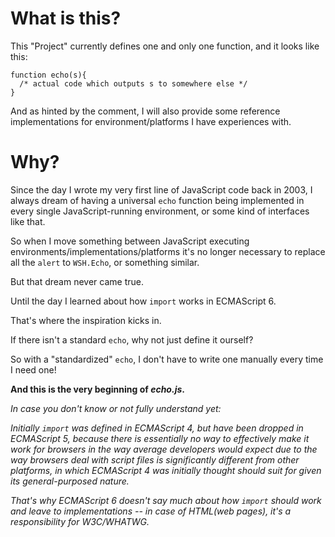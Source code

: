 # What is this?

This "Project" currently defines one and only one function, and it looks like this:
```
function echo(s){
  /* actual code which outputs s to somewhere else */
}
```

And as hinted by the comment, I will also provide some reference implementations for environment/platforms I have experiences with.

# Why?

Since the day I wrote my very first line of JavaScript code back in 2003, I always dream of having a universal ```echo``` function being implemented in every single JavaScript-running environment, or some kind of interfaces like that.

So when I move something between JavaScript executing environments/implementations/platforms it's no longer necessary to replace all the ```alert``` to ```WSH.Echo```, or something similar.

But that dream never came true.

Until the day I learned about how ```import``` works in ECMAScript 6.

That's where the inspiration kicks in.

If there isn't a standard ```echo```, why not just define it ourself?

So with a "standardized" ```echo```, I don't have to write one manually every time I need one!

**And this is the very beginning of *echo.js*.**

*In case you don't know or not fully understand yet:*

*Initially ```import``` was defined in ECMAScript 4, but have been dropped in ECMAScript 5, because there is essentially no way to effectively make it work for browsers in the way average developers would expect due to the way browsers deal with script files is significantly different from other platforms, in which ECMAScript 4 was initially thought should suit for given its general-purposed nature.*

*That's why ECMAScript 6 doesn't say much about how ```import``` should work and leave to implementations -- in case of HTML(web pages), it's a responsibility for W3C/WHATWG.*
